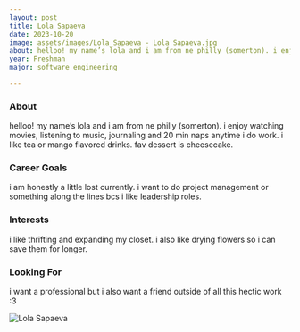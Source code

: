 ```yaml
---
layout: post
title: Lola Sapaeva 
date: 2023-10-20
image: assets/images/Lola_Sapaeva - Lola Sapaeva.jpg
about: helloo! my name’s lola and i am from ne philly (somerton). i enjoy watching movies, listening to music, journaling and 20 min naps anytime i do work. i like tea or mango flavored drinks. fav dessert is cheesecake. 
year: Freshman
major: software engineering 

---
```


### About

helloo! my name’s lola and i am from ne philly (somerton). i enjoy watching movies, listening to music, journaling and 20 min naps anytime i do work. i like tea or mango flavored drinks. fav dessert is cheesecake. 

### Career Goals

i am honestly a little lost currently. i want to do project management or something along the lines bcs i like leadership roles.

### Interests

i like thrifting and expanding my closet. i also like drying flowers so i can save them for longer.

### Looking For

i want a professional but i also want a friend outside of all this hectic work :3

<div class="text-center my-5">
    <img src="https://sase-drexel.github.io/mentorship-2023/assets/images/Lola_Sapaeva - Lola Sapaeva.jpg" alt="Lola Sapaeva" class="rounded post-img" />
</div>
